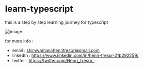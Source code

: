 # learn-typescript
this is a step by step learning journey for typescript

![image](https://user-images.githubusercontent.com/96414111/173998351-2732aaef-90ab-4deb-8045-5785c85fb218.png)

for more info :

  * email : shimwamanahenritresor@gmail.com
  * linkedIn : https://www.linkedin.com/in/henri-tresor-21b292259/
  * twitter : https://twitter.com/Henri_Tresor_ . 
